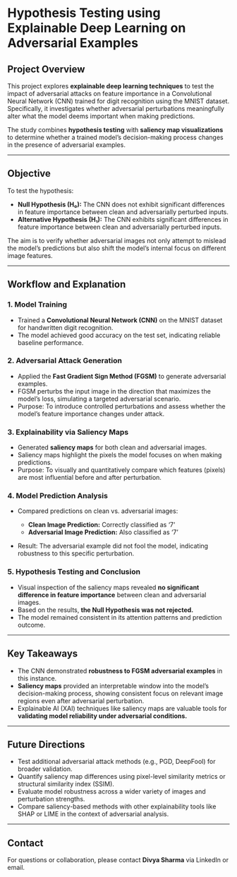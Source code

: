 # Hypothesis Testing using Explainable Deep Learning on Adversarial Examples

## Project Overview

This project explores **explainable deep learning techniques** to test the impact of adversarial attacks on feature importance in a Convolutional Neural Network (CNN) trained for digit recognition using the MNIST dataset. Specifically, it investigates whether adversarial perturbations meaningfully alter what the model deems important when making predictions.

The study combines **hypothesis testing** with **saliency map visualizations** to determine whether a trained model’s decision-making process changes in the presence of adversarial examples.

---

## Objective

To test the hypothesis:

* **Null Hypothesis (H₀):** The CNN does not exhibit significant differences in feature importance between clean and adversarially perturbed inputs.
* **Alternative Hypothesis (H₁):** The CNN exhibits significant differences in feature importance between clean and adversarially perturbed inputs.

The aim is to verify whether adversarial images not only attempt to mislead the model’s predictions but also shift the model’s internal focus on different image features.

---

## Workflow and Explanation

### 1. Model Training

* Trained a **Convolutional Neural Network (CNN)** on the MNIST dataset for handwritten digit recognition.
* The model achieved good accuracy on the test set, indicating reliable baseline performance.

### 2. Adversarial Attack Generation

* Applied the **Fast Gradient Sign Method (FGSM)** to generate adversarial examples.
* FGSM perturbs the input image in the direction that maximizes the model’s loss, simulating a targeted adversarial scenario.
* Purpose: To introduce controlled perturbations and assess whether the model’s feature importance changes under attack.

### 3. Explainability via Saliency Maps

* Generated **saliency maps** for both clean and adversarial images.
* Saliency maps highlight the pixels the model focuses on when making predictions.
* Purpose: To visually and quantitatively compare which features (pixels) are most influential before and after perturbation.

### 4. Model Prediction Analysis

* Compared predictions on clean vs. adversarial images:

  * **Clean Image Prediction:** Correctly classified as ‘7’
  * **Adversarial Image Prediction:** Also classified as ‘7’
* Result: The adversarial example did not fool the model, indicating robustness to this specific perturbation.

### 5. Hypothesis Testing and Conclusion

* Visual inspection of the saliency maps revealed **no significant difference in feature importance** between clean and adversarial images.
* Based on the results, **the Null Hypothesis was not rejected.**
* The model remained consistent in its attention patterns and prediction outcome.

---

## Key Takeaways

* The CNN demonstrated **robustness to FGSM adversarial examples** in this instance.
* **Saliency maps** provided an interpretable window into the model’s decision-making process, showing consistent focus on relevant image regions even after adversarial perturbation.
* Explainable AI (XAI) techniques like saliency maps are valuable tools for **validating model reliability under adversarial conditions.**


---

## Future Directions

* Test additional adversarial attack methods (e.g., PGD, DeepFool) for broader validation.
* Quantify saliency map differences using pixel-level similarity metrics or structural similarity index (SSIM).
* Evaluate model robustness across a wider variety of images and perturbation strengths.
* Compare saliency-based methods with other explainability tools like SHAP or LIME in the context of adversarial analysis.

---

## Contact

For questions or collaboration, please contact **Divya Sharma** via LinkedIn or email.
